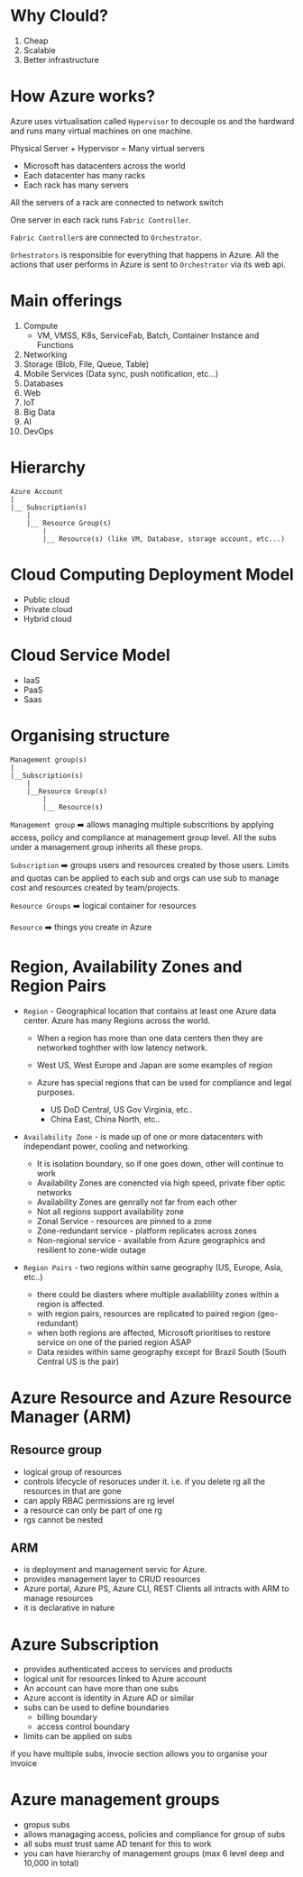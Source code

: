 # Why Clould? 

1. Cheap
2. Scalable
3. Better infrastructure

# How Azure works?

Azure uses virtualisation called `Hypervisor` to decouple os and the hardward and runs many virtual machines on one machine.

Physical Server + Hypervisor = Many virtual servers

* Microsoft has datacenters across the world
* Each datacenter has many racks
* Each rack has many servers

All the servers of a rack are connected to network switch

One server in each rack runs `Fabric Controller`.

`Fabric Controller`s are connected to `Orchestrator`.

`Orhestrators` is responsible for everything that happens in Azure. All the actions that user performs in Azure is sent to `Orchestrator` via its web api.

# Main offerings
1. Compute
    * VM, VMSS, K8s, ServiceFab, Batch, Container Instance and Functions
2. Networking
3. Storage (Blob, File, Queue, Table)
4. Mobile Services (Data sync, push notification, etc...)
5. Databases
6. Web
7. IoT
8. Big Data
9. AI
10. DevOps

# Hierarchy

```
Azure Account
|
|__ Subscription(s)
    |
    |__ Resource Group(s)
        |
        |__ Resource(s) (like VM, Database, storage account, etc...)

```

# Cloud Computing Deployment Model

* Public cloud
* Private cloud
* Hybrid cloud


# Cloud Service Model

* IaaS
* PaaS
* Saas

# Organising structure

```
Management group(s)
|
|__Subscription(s)
    |
    |__Resource Group(s)
        |
        |__ Resource(s)
```

`Management group` ➡️ allows managing multiple subscritions by applying access, policy and compliance at management group level. All the subs under a management group inherits all these props.


`Subscription` ➡️  groups users and resources created by those users. Limits and quotas can be applied to each sub and orgs can use sub to manage cost and resources created by team/projects.

`Resource Groups` ➡️  logical container for resources

`Resource` ➡️ things you create in Azure


# Region, Availability Zones and Region Pairs

* `Region` - Geographical location that contains at least one Azure data center. Azure has many Regions across the world. 

    * When a region has more than one data centers then they are networked toghther with low latency network. 

    * West US, West Europe and Japan are some examples of region

    * Azure has special regions that can be used for compliance and legal purposes.
        
        * US DoD Central, US Gov Virginia, etc..
        * China East, China North, etc..

* `Availability Zone` - is made up of one or more datacenters with independant power, cooling and networking. 

    * It is isolation boundary, so if one goes down, other will continue to work
    * Availability Zones are conencted via high speed, private fiber optic networks
    * Availability Zones are genrally not far from each other
    * Not all regions support availability zone
    * Zonal Service - resources are pinned to a zone
    * Zone-redundant service - platform replicates across zones
    * Non-regional service - available from Azure geographics and resilient to zone-wide outage

* `Region Pairs` - two regions within same geography (US, Europe, Asia, etc..)
    * there could be diasters where multiple availablility zones within a region is affected.
    * with region pairs, resources are replicated to paired region (geo-redundant)
    * when both regions are affected, Microsoft prioritises to restore service on one of the paried region ASAP
    * Data resides within same geography except for Brazil South (South Central US is the pair)


# Azure Resource and Azure Resource Manager (ARM)

## Resource group
* logical group of resources
* controls lifecycle of resoruces under it. i.e. if you delete rg all the resources in that are gone
* can apply RBAC permissions are rg level
* a resource can only be part of one rg
* rgs cannot be nested


## ARM 
* is deployment and management servic for Azure.
* provides management layer to CRUD resources
* Azure portal, Azure PS, Azure CLI, REST Clients all intracts with ARM to manage resources
* it is declarative in nature


# Azure Subscription
* provides authenticated access to services and products
* logical unit for resources linked to Azure account
* An account can have more than one subs
* Azure accont is identity in Azure AD or similar
* subs can be used to define boundaries
    * billing boundary
    * access control boundary
* limits can be applied on subs

if you have multiple subs, invocie section allows you to organise your invoice

# Azure management groups

* gropus subs
* allows managaging access, policies and compliance for group of subs
* all subs must trust same AD tenant for this to work
* you can have hierarchy of management groups (max 6 level deep and 10,000 in total)

